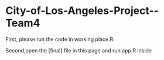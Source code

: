 # City-of-Los-Angeles-Project--Team4

First, please run the code in working place.R.

Second,open the [final] file in this page and run app.R inside
